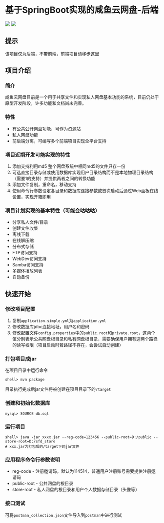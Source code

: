 # 基于SpringBoot实现的咸鱼云网盘-后端
![](https://img.shields.io/badge/SpringBoot-2.4-green.svg)
![](https://img.shields.io/badge/Java->=1.8-green.svg)

## 提示 
该项目仅为后端，不带前端，前端项目请移步[这里](https://gitee.com/xiaotao233/saltedfishcloud-frontend)

## 项目介绍
### 简介
咸鱼云网盘目前是一个用于共享文件和实现私人网盘基本功能的系统，目前仍处于原型开发阶段，许多功能和文档尚未完善。  
### 特性  
- 有公共公开网盘功能，可作为资源站
- 私人网盘功能
- 前后端分离，可编写多个前端项目实现全平台支持  
### 项目近期开发可能实现的特性  
1. 添加支持利用md5 整个网盘系统中相同md5的文件只存一份
2. 可选直接目录存储或使用数据库实现用户目录结构而不是本地物理目录结构（需要1的支持）并提供两者之间的转换功能
3. 添加文件复制，重命名，移动支持
4. 使用命令行参数设定各目录和数据库连接参数或首次启动后通过Web面板在线设置，实现开箱即用
### 项目计划实现的基本特性（可能会咕咕咕）
- 分享私人文件/目录
- 创建文件收集
- 离线下载
- 在线解压缩
- 分布式存储
- FTP访问支持
- WebDev访问支持
- Samba访问支持
- 多媒体播放列表
- 自动备份

## 快速开始    
### 修改项目配置  
1. 复制`application.simple.yml`为`application.yml`
2. 修改数据库jdbc连接地址，用户名和密码
3. 修改配置文件`config.properties`中的`public.root`和`private.root`，这两个值分别表示公共网盘根目录和私有网盘根目录，需要确保用户拥有这两个路径的读写权限（项目启动时若路径不存在，会尝试自动创建）

### 打包项目成jar
在项目目录中运行命令
```shell script
shell> mvn package
```
目录执行完成后jar文件将被创建在项目目录下的`/target`

### 创建和初始化数据库
```
mysql> SOURCE db.sql
```
### 运行项目
```shell script
shell> java -jar xxxx.jar --reg-code=123456 --public-root=D:/public --store-root=D:/sfd_store
# xxx.jar为打包后的/target下的jar文件
```

### 应用程序命令行参数说明
- reg-code - 注册邀请码，默认为114514，普通用户注册账号需要提供注册邀请码
- public-root - 公共网盘的根目录
- store-root - 私人网盘的根目录和用户个人数据存储目录（头像等）

### 接口测试
可将`postman_collection.json`文件导入到`postman`中进行测试
